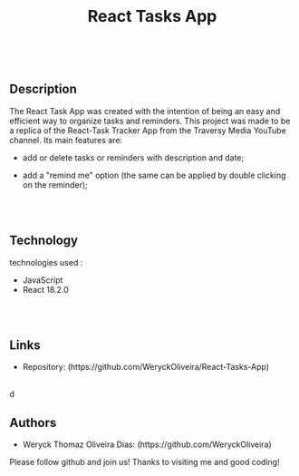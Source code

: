 <br>

<h1 align="center">React Tasks App</h1>

<br>
<br>
<br>

<h2>Description</h2>
<p>The React Task App was created with the intention of being an easy and efficient way to organize tasks and reminders. This project was made to be a replica of the React-Task Tracker App from the Traversy Media YouTube channel. Its main features are:

- add or delete tasks or reminders with description and date;

- add a "remind me" option (the same can be applied by double clicking on the reminder);</p>

<br>
<br>

<h2>Technology</h2>
<p>technologies used :</p>
<ul>
    <li>JavaScript</li>
    <li>React 18.2.0</li>
</ul>

<br>
<br>

<h2>Links</h2>
<ul>
    <li>Repository: (https://github.com/WeryckOliveira/React-Tasks-App)</li>
</ul>

<br>
d
<h2>Authors</h2>
<ul>
    <li>Weryck Thomaz Oliveira Dias: (https://github.com/WeryckOliveira)</li>
</ul>
<p>Please follow github and join us! Thanks to visiting me and good coding!</p>
